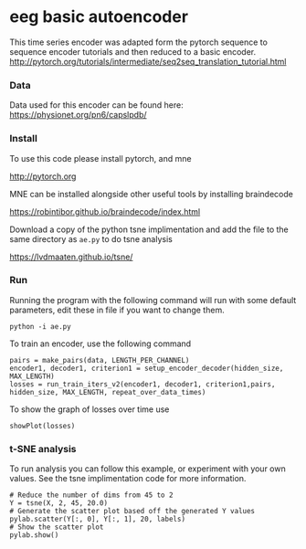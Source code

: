 # eeg basic autoencoder

This time series encoder was adapted form the pytorch sequence to sequence encoder tutorials and then reduced to a basic encoder.
http://pytorch.org/tutorials/intermediate/seq2seq_translation_tutorial.html

### Data
Data used for this encoder can be found here:
https://physionet.org/pn6/capslpdb/

### Install
To use this code please install pytorch, and mne

http://pytorch.org

MNE can be installed alongside other useful tools by installing braindecode

https://robintibor.github.io/braindecode/index.html

Download a copy of the python tsne implimentation and add the file to the same directory as `ae.py` to do tsne analysis

https://lvdmaaten.github.io/tsne/

### Run

Running the program with the following command will run with some default parameters, edit these in file if you want to change them.
```
python -i ae.py
```
To train an encoder, use the following command
```
pairs = make_pairs(data, LENGTH_PER_CHANNEL)
encoder1, decoder1, criterion1 = setup_encoder_decoder(hidden_size, MAX_LENGTH)
losses = run_train_iters_v2(encoder1, decoder1, criterion1,pairs, hidden_size, MAX_LENGTH, repeat_over_data_times)
```
To show the graph of losses over time use
```
showPlot(losses)
```

### t-SNE analysis

To run analysis you can follow this example, or experiment with your own values. See the tsne implimentation code for more information.
```
# Reduce the number of dims from 45 to 2
Y = tsne(X, 2, 45, 20.0)
# Generate the scatter plot based off the generated Y values
pylab.scatter(Y[:, 0], Y[:, 1], 20, labels)
# Show the scatter plot
pylab.show()
```
